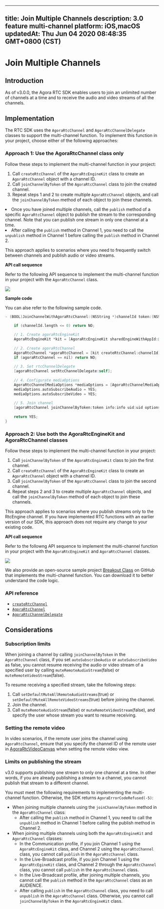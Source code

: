 
---
title: Join Multiple Channels
description: 3.0 feature multi-channel
platform: iOS,macOS
updatedAt: Thu Jun 04 2020 08:48:35 GMT+0800 (CST)
---
# Join Multiple Channels
## Introduction

As of v3.0.0, the Agora RTC SDK enables users to join an unlimited number of channels at a time and to receive the audio and video streams of all the channels.

## Implementation

The RTC SDK uses the `AgoraRtcChannel` and `AgoraRtcChannelDelegate` classes to support the multi-channel function. To implement this function in your project, choose either of the following approaches:

### Approach 1: Use the AgoraRtcChannel class only

Follow these steps to implement the multi-channel function in your project:

1. Call `createRtcChannel` of the `AgoraRtcEngineKit` class to create an `AgoraRtcChannel` object with a channel ID.
2. Call `joinChannelByToken` of the `AgoraRtcChannel` class to join the created channel.
3. Repeat steps 1 and 2 to create multiple `AgoraRtcChannel` objects, and call the `joinChannelByToken` method of each object to join these channels.

<div class="alert note">
	<li>Once you have joined multiple channels, call the <code>publish</code> method of a specific <code>AgoraRtcChannel</code> object to publish the stream to the corresponding channel. Note that you can publish one stream in only one channel at a time.
	<li>After calling the <code>publish</code> method in Channel 1, you need to call the <code>unpublish</code> method in Channel 1 before calling the <code>publish</code> method in Channel 2.
</div>

This approach applies to scenarios where you need to frequently switch between channels and publish audio or video streams.

**API call sequence**

Refer to the following API sequence to implement the multi-channel function in your project with the `AgoraRtcChannel` class.

![](https://web-cdn.agora.io/docs-files/1575881443248)

**Sample code**

You can alse refer to the following sample code.

```Objective-C
- (BOOL)JoinChannelWithAgoraRtcChannel:(NSString *)channelId token:(NSString *)token info:(NSString *)info uid:(NSUInteger)uid {
    
    if (channelId.length <= 0) return NO;

    // 1. Create agoraRtcEngineKit
    AgoraRtcEngineKit *kit = [AgoraRtcEngineKit sharedEngineWithAppId:@"AppId" delegate:self];
    
    // 2. Create agoraRtcChannel
    AgoraRtcChannel *agoraRtcChannel = [kit createRtcChannel:channelId];
    if (agoraRtcChannel == nil) return NO;
    
    // 3. Set rtcChannelDelegate
    [agoraRtcChannel setRtcChannelDelegate:self];
    
    // 4. Configurate mediaOptions
    AgoraRtcChannelMediaOptions *mediaOptions = [AgoraRtcChannelMediaOptions new];
    mediaOptions.autoSubscribeAudio = YES;
    mediaOptions.autoSubscribeVideo = YES;
    
    // 5. Join channel
    [agoraRtcChannel joinChannelByToken:token info:info uid:uid options:mediaOptions];
    
  	return YES;
}
```

### Approach 2: Use both the AgoraRtcEngineKit and AgoraRtcChannel classes

Follow these steps to implement the multi-channel function in your project:

1. Call `joinChannelByToken` of the `AgoraRtcEngineKit` class to join the first channel.
2. Call `createRtcChannel` of the `AgoraRtcEngineKit` class to create an `AgoraRtcChannel` object with a channel ID.
3. Call `joinChannelByToken` of the `AgoraRtcChannel` class to join the second channel.
4. Repeat steps 2 and 3 to create multiple `AgoraRtcChannel` objects, and call the `joinChannelByToken` method of each object to join these channels.

This approach applies to scenarios where you publish streams only to the RtcEngine channel. If you have implemented RTC functions with an earlier version of our SDK, this approach does not require any change to your existing code.

**API call sequence**

Refer to the followng API sequence to implement the multi-channel function in your project with the `AgoraRtcEngineKit` and `AgoraRtcChannel` classes.

![](https://web-cdn.agora.io/docs-files/1575881689780)

We also provide an open-source sample project [Breakout Class](https://github.com/AgoraIO-Usecase/Breakout-Class/tree/master/breakout-ios) on GitHub that implements the multi-channel function. You can download it to better understand the code logic.

### API reference

- [`createRtcChannel`](https://docs.agora.io/en/Interactive%20Broadcast/API%20Reference/oc/v3.0.0/Classes/AgoraRtcEngineKit.html#//api/name/createRtcChannel::)
- [`AgoraRtcChannel`](https://docs.agora.io/en/Interactive%20Broadcast/API%20Reference/oc/v3.0.0/Classes/AgoraRtcChannel.html) 
- [`AgoraRtcChannelDelegate`](https://docs.agora.io/en/Interactive%20Broadcast/API%20Reference/oc/v3.0.0/Protocols/AgoraRtcChannelDelegate.html)

## Considerations

### Subscription limits

When joining a channel by calling `joinChannelByToken` in the `AgoraRtcChannel` class, if you set `autoSubscribeAudio` or `autoSubscribeVideo` as false, you cannot resume receiving the audio or video stream of a specified user by calling `muteRemoteAudioStream`(false) or `muteRemoteVideoStream`(false).

To resume receiving a specified stream, take the following steps:

1. Call `setDefaultMuteAllRemoteAudioStreams`(true) or `setDefaultMuteAllRemoteVideoStreams`(true) before joining the channel.
2. Join the channel.
3. Call `muteRemoteAudioStream`(false) or `muteRemoteVideoStream`(false), and specify the user whose stream you want to resume receiving.

### Setting the remote video

In video scenarios, if the remote user joins the channel using `AgoraRtcChannel`, ensure that you specify the channel ID of the remote user in  [AgoraRtcVideoCanvas](https://docs.agora.io/en/Interactive%20Broadcast/API%20Reference/oc/v3.0.0/Classes/AgoraRtcVideoCanvas.html) when setting the remote video view. 

### Limits on publishing the stream

v3.0 supports publishing one stream to only one channel at a time. In other words, if you are already publishing a stream to a channel, you cannot publish that stream to a different channel.

You must meet the following requirements to implementing the multi-channel function. Otherwise, the  SDK returns `AgoraErrorCodeRefused(-5)`:

- When joining multiple channels using the `joinChannelByToken` method in the `AgoraRtcChannel` class:
  - After calling the `publish` method in Channel 1, you need to call the `unpublish` method in Channel 1 before calling the publish method in Channel 2.
- When joining multiple channels using both the `AgoraRtcEngineKit` and `AgoraRtcChannel` classes:
  - In the Communication profile, if you join Channel 1 using the `AgoraRtcEngineKit` class, and Channel 2 using the `AgoraRtcChannel` class, you cannot call `publish` in the `AgoraRtcChannel` class.
  - In the Live-Broadcast profile, if you join Channel 1 using the `AgoraRtcEgineKit` class, and Channel 2 through the `AgoraRtcChannel` class, you cannot call `publish` in the `AgoraRtcChannel` class.
  - In the Live-Broadcast profile, after joining multiple channels, you cannot call the `publish` method in the `AgoraRtcChannel` class as an AUDIENCE.
  - After calling `publish` in the `AgoraRtcChannel` class, you need to call `unpublish` in the `AgoraRtcChannel` class. Otherwise, you cannot call `joinChannelByToken` in the `AgoraRtcEngineKit` class.
